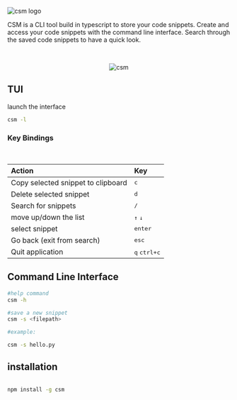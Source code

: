 
![csm logo](https://github.com/Aman-zishan/CSM/assets/55238388/18961d71-e87d-4e53-939b-2238c60a09d1)

CSM is a CLI tool build in typescript to store your code snippets. Create and access your code snippets with the
command line interface. Search through the saved code snippets to have a quick look.

</br>

<div align="center">

![csm](https://github.com/Aman-zishan/CSM/assets/55238388/b08503f7-087b-47ae-9cc5-6d4d75350a05)

</div>

## TUI

launch the interface

```bash
csm -l
```


### Key Bindings
<br />

| Action | Key |
| :--- | :--- |
| Copy selected snippet to clipboard | <kbd>c</kbd> |
| Delete selected snippet | <kbd>d</kbd> |
| Search for snippets | <kbd>/</kbd> |
| move up/down the list | <kbd>↑</kbd> <kbd>↓</kbd> |
| select snippet | <kbd>enter</kbd> |
| Go back (exit from search) | <kbd>esc</kbd> |
| Quit application | <kbd>q</kbd> <kbd>ctrl+c</kbd> |




## Command Line Interface

```bash
#help command
csm -h

#save a new snippet
csm -s <filepath>

#example:

csm -s hello.py
```

## installation

```bash

npm install -g csm
```




